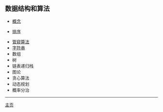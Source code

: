 ## 数据结构和算法

-   [概念](./概念.md)

-   [排序](./sort/排序.md)

*   [管窥算法](算法/管窥算法.md)
*   [字符串](算法/字符串.md)
*   数组
*   树
*   链表递归栈
*   图论
*   贪心算法
*   动态规划
*   概率分治

---

[主页](../../../../../)
